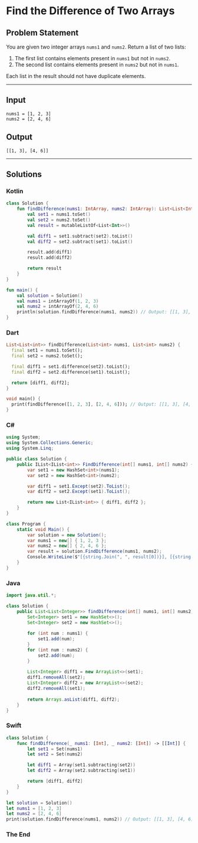 # Find the Difference of Two Arrays

## Problem Statement

You are given two integer arrays `nums1` and `nums2`. Return a list of two lists:
1. The first list contains elements present in `nums1` but not in `nums2`.
2. The second list contains elements present in `nums2` but not in `nums1`.

Each list in the result should not have duplicate elements.

---

## Input

```text
nums1 = [1, 2, 3]
nums2 = [2, 4, 6]
```

## Output

```text
[[1, 3], [4, 6]]
```

---

## Solutions

### Kotlin

```kotlin
class Solution {
    fun findDifference(nums1: IntArray, nums2: IntArray): List<List<Int>> {
        val set1 = nums1.toSet()
        val set2 = nums2.toSet()
        val result = mutableListOf<List<Int>>()

        val diff1 = set1.subtract(set2).toList()
        val diff2 = set2.subtract(set1).toList()

        result.add(diff1)
        result.add(diff2)

        return result
    }
}

fun main() {
    val solution = Solution()
    val nums1 = intArrayOf(1, 2, 3)
    val nums2 = intArrayOf(2, 4, 6)
    println(solution.findDifference(nums1, nums2)) // Output: [[1, 3], [4, 6]]
}
```


### Dart

```dart
List<List<int>> findDifference(List<int> nums1, List<int> nums2) {
  final set1 = nums1.toSet();
  final set2 = nums2.toSet();

  final diff1 = set1.difference(set2).toList();
  final diff2 = set2.difference(set1).toList();

  return [diff1, diff2];
}

void main() {
  print(findDifference([1, 2, 3], [2, 4, 6])); // Output: [[1, 3], [4, 6]]
}
```


### C#

```csharp
using System;
using System.Collections.Generic;
using System.Linq;

public class Solution {
    public IList<IList<int>> FindDifference(int[] nums1, int[] nums2) {
        var set1 = new HashSet<int>(nums1);
        var set2 = new HashSet<int>(nums2);

        var diff1 = set1.Except(set2).ToList();
        var diff2 = set2.Except(set1).ToList();

        return new List<IList<int>> { diff1, diff2 };
    }
}

class Program {
    static void Main() {
        var solution = new Solution();
        var nums1 = new[] { 1, 2, 3 };
        var nums2 = new[] { 2, 4, 6 };
        var result = solution.FindDifference(nums1, nums2);
        Console.WriteLine($"[{string.Join(", ", result[0])}], [{string.Join(", ", result[1])}]");
    }
}
```


### Java

```java
import java.util.*;

class Solution {
    public List<List<Integer>> findDifference(int[] nums1, int[] nums2) {
        Set<Integer> set1 = new HashSet<>();
        Set<Integer> set2 = new HashSet<>();
        
        for (int num : nums1) {
            set1.add(num);
        }
        for (int num : nums2) {
            set2.add(num);
        }
        
        List<Integer> diff1 = new ArrayList<>(set1);
        diff1.removeAll(set2);
        List<Integer> diff2 = new ArrayList<>(set2);
        diff2.removeAll(set1);
        
        return Arrays.asList(diff1, diff2);
    }
}
```


### Swift

```swift
class Solution {
    func findDifference(_ nums1: [Int], _ nums2: [Int]) -> [[Int]] {
        let set1 = Set(nums1)
        let set2 = Set(nums2)

        let diff1 = Array(set1.subtracting(set2))
        let diff2 = Array(set2.subtracting(set1))

        return [diff1, diff2]
    }
}

let solution = Solution()
let nums1 = [1, 2, 3]
let nums2 = [2, 4, 6]
print(solution.findDifference(nums1, nums2)) // Output: [[1, 3], [4, 6]]
```

### The End
